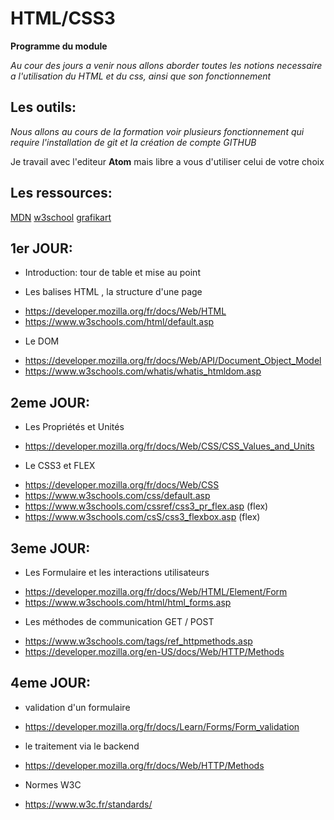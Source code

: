 # HTML/CSS3


**Programme du module**

_Au cour des jours a venir nous allons aborder toutes les notions necessaire a l'utilisation du HTML et du css, ainsi que son fonctionnement_

## Les outils:

_Nous allons au cours de la formation voir plusieurs fonctionnement qui require l'installation de git et la création de compte GITHUB_

Je travail avec l'editeur **Atom** mais libre a vous d'utiliser celui de votre choix

## Les ressources:

[MDN](https://developer.mozilla.org/fr/)
[w3school](https://w3school.com)
[grafikart](https://grafikart.fr/formations/html)


## 1er JOUR:

* Introduction: tour de table et mise au point

* Les balises HTML , la structure d'une page
- https://developer.mozilla.org/fr/docs/Web/HTML
- https://www.w3schools.com/html/default.asp

* Le DOM
- https://developer.mozilla.org/fr/docs/Web/API/Document_Object_Model
- https://www.w3schools.com/whatis/whatis_htmldom.asp

## 2eme JOUR:

* Les Propriétés et Unités
-  https://developer.mozilla.org/fr/docs/Web/CSS/CSS_Values_and_Units

* Le CSS3 et FLEX
- https://developer.mozilla.org/fr/docs/Web/CSS
- https://www.w3schools.com/css/default.asp
- https://www.w3schools.com/cssref/css3_pr_flex.asp (flex)
- https://www.w3schools.com/csS/css3_flexbox.asp (flex)


## 3eme JOUR:

* Les Formulaire et les interactions utilisateurs
- https://developer.mozilla.org/fr/docs/Web/HTML/Element/Form
- https://www.w3schools.com/html/html_forms.asp

* Les méthodes de communication GET / POST
- https://www.w3schools.com/tags/ref_httpmethods.asp
- https://developer.mozilla.org/en-US/docs/Web/HTTP/Methods


## 4eme JOUR:

* validation d'un formulaire
- https://developer.mozilla.org/fr/docs/Learn/Forms/Form_validation

* le traitement via le backend
- https://developer.mozilla.org/fr/docs/Web/HTTP/Methods

* Normes W3C
- https://www.w3c.fr/standards/
